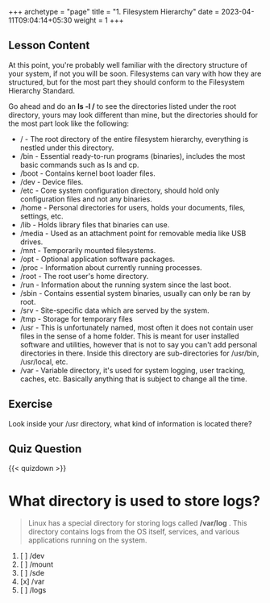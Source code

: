 +++
archetype = "page"
title = "1. Filesystem Hierarchy"
date = 2023-04-11T09:04:14+05:30
weight = 1
+++

## Lesson Content

At this point, you're probably well familiar with the directory structure of your system, if not you will be soon. Filesystems can vary with how they are structured, but for the most part they should conform to the Filesystem Hierarchy Standard. 

Go ahead and do an **ls -l /** to see the directories listed under the root directory, yours may look different than mine, but the directories should for the most part look like the following:


- / - The root directory of the entire filesystem hierarchy, everything is nestled under this directory.
- /bin - Essential ready-to-run programs (binaries), includes the most basic commands such as ls and cp.
- /boot - Contains kernel boot loader files.
- /dev - Device files.
- /etc - Core system configuration directory, should hold only configuration files and not any binaries.
- /home - Personal directories for users, holds your documents, files, settings, etc. 
- /lib - Holds library files that binaries can use.
- /media - Used as an attachment point for removable media like USB drives.
- /mnt - Temporarily mounted filesystems.
- /opt - Optional application software packages.
- /proc - Information about currently running processes.
- /root - The root user's home directory.
- /run - Information about the running system since the last boot.
- /sbin - Contains essential system binaries, usually can only be ran by root.
- /srv - Site-specific data which are served by the system.
- /tmp - Storage for temporary files
- /usr - This is unfortunately named, most often it does not contain user files in the sense of a home folder. This is meant for user installed software and utilities, however that is not to say you can't add personal directories in there. Inside this directory are sub-directories for /usr/bin, /usr/local, etc.
- /var - Variable directory, it's used for system logging, user tracking, caches, etc. Basically anything that is subject to change all the time.


## Exercise

Look inside your /usr directory, what kind of information is located there?

## Quiz Question

{{< quizdown >}}

# What directory is used to store logs? 

> Linux has a special directory for storing logs called **/var/log** . This directory contains logs from the OS itself, services, and various applications running on the system.

1. [ ] /dev
2. [ ] /mount
3. [ ] /sde
4. [x] /var
5. [ ] /logs